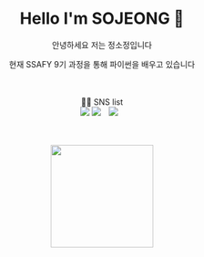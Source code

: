 <div align=center> 
<h1> Hello I'm SOJEONG 👋 </h1>
<p>안녕하세요 저는 정소정입니다 </p>
<p>현재 SSAFY 9기 과정을 통해 파이썬을 배우고 있습니다</p>
</div>

<br/>

<br/>

<div align="center">💁🏻 SNS list </div>

<div align="center">
<a href="https://hits.seeyoufarm.com"><img src="https://hits.seeyoufarm.com/api/count/incr/badge.svg?url=https%3A%2F%2Fgithub.com%2Fsojeong025%2Fhit-counter&count_bg=%23000000&title_bg=%23000000&icon=github.svg&icon_color=%23FFFFFF&title=Github&edge_flat=false"/></a>
<a href="https://rec-0f-jeong.tistory.com/"><img src="https://img.shields.io/badge/Tistory-000000?style=flat&logo=Tistory&logoColor=white"/></a> 
<a href="https://instagram.com/s_o_ing">  <img src="http://img.shields.io/badge/-Instagram-E4405F?style=flat&logo=Instagram&logoColor=white&link=https://instagram.com/s_o_ing/" style="height : auto; margin-left : 10px; margin-right : 10px;"/> </a></div>

<br/>

<br/>

<p align="center">
<a href="https://github.com/sojeong025/">
  <img height="180em" src="https://github-readme-stats-eight-theta.vercel.app/api?username=sojeong025&show_icons=true&default#gh-light-mode-only&include_all_commits=true&count_private=true"/>
</a>
</p>



<!--
**sojeong025/sojeong025** is a ✨ _special_ ✨ repository because its `README.md` (this file) appears on your GitHub profile.

Here are some ideas to get you started:

- 🔭 I’m currently working on ...
- 🌱 I’m currently learning ...
- 👯 I’m looking to collaborate on ...
- 🤔 I’m looking for help with ...
- 💬 Ask me about ...
- 📫 How to reach me: ...
- 😄 Pronouns: ...
- ⚡ Fun fact: ...
-->
